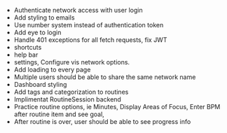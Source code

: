 - Authenticate network access with user login
- Add styling to emails
- Use number system instead of authentication token
- Add eye to login
- Handle 401 exceptions for all fetch requests, fix JWT
- shortcuts
- help bar
- settings, Configure vis network options. 
- Add loading to every page
- Multiple users should be able to share the same network name
- Dashboard styling
- Add tags and categorization to routines
- Implimentat RoutineSession backend
- Practice routine options, ie Minutes, Display Areas of Focus, Enter BPM after routine item and see goal,
- After routine is over, user should be able to see progress info